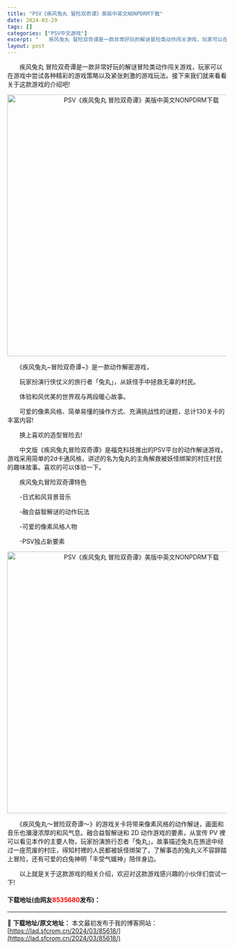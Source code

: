 ```yaml
---
title: "PSV《疾风兔丸 冒险双奇谭》美版中英文NONPDRM下载"
date: 2024-03-29
tags: []
categories: ["PSV中文游戏"]
excerpt: "　　疾风兔丸 冒险双奇谭是一款非常好玩的解谜冒险类动作闯关游戏，玩家可以在游戏中尝试各种精彩的游戏策略以及紧张刺激的游戏玩法。接下来我们就来看看关于这款游戏的介绍吧! 　　《疾风兔丸~冒险双奇谭~》是一款动作解密游戏， 　　玩家扮演行侠仗义的旅行者「兔丸」，从妖怪手中拯救无辜的村民。 　　体验和风优&hellip;"
layout: post
---
```


 <p>　　疾风兔丸 冒险双奇谭是一款非常好玩的解谜冒险类动作闯关游戏，玩家可以在游戏中尝试各种精彩的游戏策略以及紧张刺激的游戏玩法。接下来我们就来看看关于这款游戏的介绍吧!</p> <p align="center"><img align="" src="https://lad.sfcrom.cn/wp-content/uploads/2024/03/20240329_6606667860760.webp" style="border-width: 0px; border-style: solid; width: 600px;" alt="PSV《疾风兔丸 冒险双奇谭》美版中英文NONPDRM下载" /></p> <p>　　《疾风兔丸~冒险双奇谭~》是一款动作解密游戏，</p> <p>　　玩家扮演行侠仗义的旅行者「兔丸」，从妖怪手中拯救无辜的村民。</p> <p>　　体验和风优美的世界观与两段暖心故事。</p> <p>　　可爱的像素风格、简单易懂的操作方式、充满挑战性的谜题，总计130关卡的丰富内容!</p> <p>　　换上喜欢的造型冒险去!</p> <p>　　中文版《疾风兔丸冒险双奇谭》是福克科技推出的PSV平台的动作解谜游戏，游戏采用简单的2d卡通风格，讲述的名为兔丸的主角解救被妖怪绑架的村庄村民的趣味故事。喜欢的可以体验一下。</p> <p>　　疾风兔丸冒险双奇谭特色</p> <p>　　-日式和风背景音乐</p> <p>　　-融合益智解谜的动作玩法</p> <p>　　-可爱的像素风格人物</p> <p>　　-PSV独占新要素</p> <p align="center"><img align="" src="https://lad.sfcrom.cn/wp-content/uploads/2024/03/20240329_660666794f4b4.webp" style="border-width: 0px; border-style: solid; width: 600px;" alt="PSV《疾风兔丸 冒险双奇谭》美版中英文NONPDRM下载" /></p> <p>　　《疾风兔丸～冒险双奇谭～》的游戏关卡将带来像素风格的动作解谜，画面和音乐也瀰漫浓厚的和风气息。融合益智解谜和 2D 动作游戏的要素，从宣传 PV 裡可以看见本作的主要人物，玩家扮演旅行忍者「兔丸」，故事描述兔丸在旅途中经过一座荒废的村庄，得知村裡的人民都被妖怪绑架了，了解事态的兔丸义不容辞踏上冒险，还有可爱的白兔神明「丰受气媛神」陪伴身边。</p> <p>　　以上就是关于这款游戏的相关介绍，欢迎对这款游戏感兴趣的小伙伴们尝试一下!</p> <p><h4>下载地址(由网友<font color="red">8535680</font>发布)：</h4></p> 

---
📖 **下载地址/原文地址：** 本文最初发布于我的博客网站：[https://lad.sfcrom.cn/2024/03/85618/](https://lad.sfcrom.cn/2024/03/85618/)
